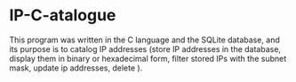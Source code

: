 # IP-C-atalogue
This program was written in the C language and the SQLite database, and its purpose is to catalog IP addresses (store IP addresses in the database, display them in binary or hexadecimal form, filter stored IPs with the subnet mask, update ip addresses, delete ).
